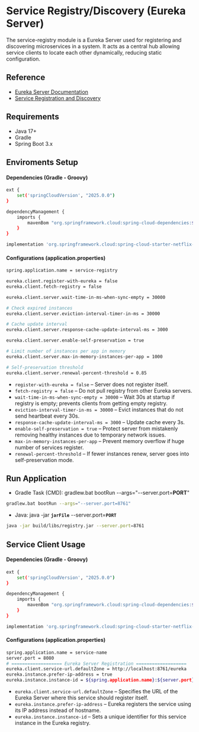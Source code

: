 # Service Registry/Discovery (Eureka Server)

The service-registry module is a Eureka Server used for registering and discovering microservices in a system. It acts as a central hub allowing service clients to locate each other dynamically, reducing static configuration.

## Reference
* [Eureka Server Documentation](https://docs.spring.io/spring-cloud-netflix/reference/spring-cloud-netflix.html#spring-cloud-eureka-server)
* [Service Registration and Discovery](https://spring.io/guides/gs/service-registration-and-discovery/)

## Requirements
- Java 17+
- Gradle
- Spring Boot 3.x

## Enviroments Setup
#### Dependencies (Gradle - Groovy)
```bash
ext {
    set('springCloudVersion', "2025.0.0")
}

dependencyManagement {
    imports {
        mavenBom "org.springframework.cloud:spring-cloud-dependencies:${springCloudVersion}"
    }
}
```
```bash
implementation 'org.springframework.cloud:spring-cloud-starter-netflix-eureka-server'
```

#### Configurations (application.properties)
```bash
spring.application.name = service-registry

eureka.client.register-with-eureka = false
eureka.client.fetch-registry = false

eureka.client.server.wait-time-in-ms-when-sync-empty = 30000

# Check expired instances
eureka.client.server.eviction-interval-timer-in-ms = 30000

# Cache update interval
eureka.client.server.response-cache-update-interval-ms = 3000

eureka.client.server.enable-self-preservation = true

# Limit number of instances per app in memory
eureka.client.server.max-in-memory-instances-per-app = 1000

# Self-preservation threshold
eureka.client.server.renewal-percent-threshold = 0.85
```
- `register-with-eureka = false` – Server does not register itself.
- `fetch-registry = false` – Do not pull registry from other Eureka servers.
- `wait-time-in-ms-when-sync-empty = 30000` – Wait 30s at startup if registry is empty; prevents clients from getting empty registry.
- `eviction-interval-timer-in-ms = 30000` – Evict instances that do not send heartbeat every 30s.
- `response-cache-update-interval-ms = 3000` – Update cache every 3s.
- `enable-self-preservation = true` – Protect server from mistakenly removing healthy instances due to temporary network issues.
- `max-in-memory-instances-per-app` – Prevent memory overflow if huge number of services register.
- `renewal-percent-threshold` – If fewer instances renew, server goes into self-preservation mode.

## Run Application

- Gradle Task (CMD):
  gradlew.bat bootRun --args="--server.port=**PORT**"
```bash
gradlew.bat bootRun --args="--server.port=8761"
```
- Java:
  java -jar **`jarFile`** --server.port=**`PORT`**
```bash
java -jar build/libs/registry.jar --server.port=8761
```

## Service Client Usage

#### Dependencies (Gradle - Groovy)
```bash
ext {
    set('springCloudVersion', "2025.0.0")
}

dependencyManagement {
    imports {
        mavenBom "org.springframework.cloud:spring-cloud-dependencies:${springCloudVersion}"
    }
}
```
```bash
implementation 'org.springframework.cloud:spring-cloud-starter-netflix-eureka-client'
```

#### Configurations (application.properties)
```bash
spring.application.name = service-name
server.port = 8080
# =================== Eureka Server Registration ===================
eureka.client.service-url.defaultZone = http://localhost:8761/eureka
eureka.instance.prefer-ip-address = true
eureka.instance.instance-id = ${spring.application.name}:${server.port}
```
- `eureka.client.service-url.defaultZone` – Specifies the URL of the Eureka Server where this service should register itself.
- `eureka.instance.prefer-ip-address` – Eureka registers the service using its IP address instead of hostname.
- `eureka.instance.instance-id` – Sets a unique identifier for this service instance in the Eureka registry.
